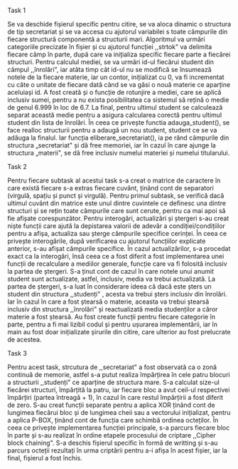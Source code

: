 Task 1

Se va deschide fișierul specific pentru citire, se va aloca dinamic o structura de tip secretariat și se va accesa cu ajutorul variabilei s toate câmpurile din fiecare structură componentă a structurii mari. Algoritmul va urmări categoriile precizate în fișier și cu ajutorul funcției ,,strtok" va delimita fiecare câmp în parte, după care va inițializa specific fiecare parte a fiecărei structuri. Pentru calculul mediei, se va urmări id-ul fiecărui student din câmpul ,,înrolări", iar atâta timp cât id-ul nu se modifică se însumează notele de la fiecare materie, iar un contor, inițializat cu 0, va fi incrementat cu câte o unitate de fiecare dată când se va găsi o nouă materie ce aparține aceluiași id. A fost creată și o funcție de rotunjire a mediei, care se aplică inclusiv sumei, pentru a nu exista posibilitatea ca sistemul să rețină o medie de genul 6.999 în loc de 6.7. La final, pentru ultimul student se calculează separat această medie pentru a asigura calcularea corectă pentru ultimul student din lista de înrolări.
În ceea ce privește functia adauga_student(), se face realloc structurii pentru a adaugă un nou student, student ce se va adăuga la finalul. Iar funcția eliberare_secretariat(), ia pe rând câmpurile din structura „secretariat" și dă free memoriei, iar în cazul în care ajunge la structura „materii", se dă free inclusiv numelui materiei și numelui titularului. 

Task 2

Pentru fiecare subtask al acestui task s-a creat o matrice de caractere în care există fiecare s-a extras fiecare cuvânt, ținând cont de separatori (virgulă, spațiu și punct și virgulă).
Pentru primul subtask, se verifică dacă ultimul cuvânt din matrice este unul dintre cuvintele ce definesc una dintre structuri și se rețin toate câmpurile care sunt cerute, pentru ca mai apoi să fie afișate corespunzător. 
Pentru interogări, actualizări și ștergeri s-au creat niște funcții care ajută la depistarea valorii de adevăr a condiției/condițiilor pentru a afișa, actualiza sau șterge câmpurile specifice cerinței. 
În ceea ce privește interogările, după verificarea cu ajutorul funcțiilor explicate anterior, s-au afișat câmpurile specifice. În cazul actualizărilor, s-a procedat exact ca la interogări, însă ceea ce a fost diferit a fost implementarea unei funcții de recalculare a mediilor generale, funcție care va fi folosită inclusiv la partea de ștergeri. S-a ținut cont de cazul în care notele unui anumit student sunt actualizate, astfel, inclusiv, media va trebui actualizată. La partea de ștergeri, s-a luat în considerare ideea că dacă este șters un student din structura ,,studenți" , acesta va trebui șters inclusiv din înrolări. Iar în cazul în care a fost ștearsă o materie, aceasta va trebui ștearsă inclusiv din structura ,,înrolări" și reactualizată media studenților a căror materie a fost ștearsă. Au fost create funcții pentru fiecare categorie în parte, pentru a fi mai lizibil codul și pentru ușurarea implementării, iar în main au fost doar inițializate șirurile din citire, care ulterior au fost prelucrate de acestea. 

Task 3

Pentru acest task, strcutura de ,,secretariat" a fost observată ca o zonă continuă de memorie, astfel s-a putut realiza împărțirea în cele patru blocuri a structurii ,,studenți" ce aparține de structura mare. S-a calculat size-ul fiecărei structuri, împărțită la patru, iar fiecare bloc a avut ceil-ul respectivei împărțiri (partea întreagă + 1), în cazul în care restul împărțirii a fost diferit de zero. S-au creat funcții separate pentru a aplica XOR ținând cont de lungimea fiecărui bloc și de lungimea cheii sau a vectorului inițializat, pentru a aplica P-BOX, ținând cont de funcția care schimbă ordinea octeților. În ceea ce privește implementarea funcției principale, s-a parcurs fiecare bloc în parte și s-au realizat în ordine etapele procesului de criptare ,,Cipher block chaining". S-a deschis fișierul specific în formă de writting și s-au parcurs octeții rezultați în urma criptării pentru a-i afișa în acest fișier, iar la final, fișierul a fost închis. 